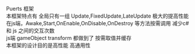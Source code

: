 Puerts 框架  
本框架特点有
全局只有一组 Update,FixedUpdate,LateUpdate 极大的提高性能  
在js端，Awake,Start,OnEnable,OnDisable,OnDestroy 等方法按需调用 减少c# 和 js 之间的交互次数  
js端 gameObject transform 都做到了 按需取值并缓存  
本框架的设计目的是高性能 高通用性  
